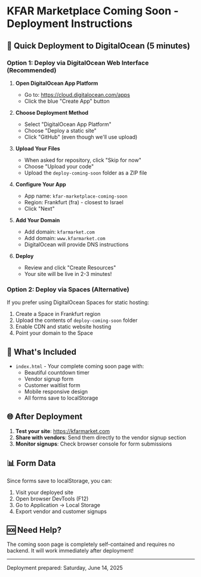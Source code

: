 # KFAR Marketplace Coming Soon - Deployment Instructions

## 🚀 Quick Deployment to DigitalOcean (5 minutes)

### Option 1: Deploy via DigitalOcean Web Interface (Recommended)

1. **Open DigitalOcean App Platform**
   - Go to: https://cloud.digitalocean.com/apps
   - Click the blue "Create App" button

2. **Choose Deployment Method**
   - Select "DigitalOcean App Platform"
   - Choose "Deploy a static site"
   - Click "GitHub" (even though we'll use upload)

3. **Upload Your Files**
   - When asked for repository, click "Skip for now"
   - Choose "Upload your code"
   - Upload the `deploy-coming-soon` folder as a ZIP file

4. **Configure Your App**
   - App name: `kfar-marketplace-coming-soon`
   - Region: Frankfurt (fra) - closest to Israel
   - Click "Next"

5. **Add Your Domain**
   - Add domain: `kfarmarket.com`
   - Add domain: `www.kfarmarket.com`
   - DigitalOcean will provide DNS instructions

6. **Deploy**
   - Review and click "Create Resources"
   - Your site will be live in 2-3 minutes!

### Option 2: Deploy via Spaces (Alternative)

If you prefer using DigitalOcean Spaces for static hosting:

1. Create a Space in Frankfurt region
2. Upload the contents of `deploy-coming-soon` folder
3. Enable CDN and static website hosting
4. Point your domain to the Space

## 📁 What's Included

- `index.html` - Your complete coming soon page with:
  - Beautiful countdown timer
  - Vendor signup form
  - Customer waitlist form
  - Mobile responsive design
  - All forms save to localStorage

## 🌐 After Deployment

1. **Test your site**: https://kfarmarket.com
2. **Share with vendors**: Send them directly to the vendor signup section
3. **Monitor signups**: Check browser console for form submissions

## 📊 Form Data

Since forms save to localStorage, you can:
1. Visit your deployed site
2. Open browser DevTools (F12)
3. Go to Application → Local Storage
4. Export vendor and customer signups

## 🆘 Need Help?

The coming soon page is completely self-contained and requires no backend. It will work immediately after deployment!

---
Deployment prepared: Saturday, June 14, 2025